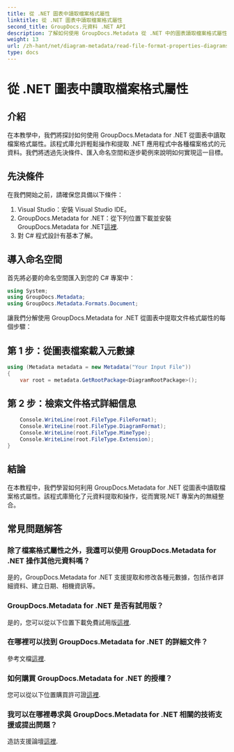 ```yaml
---
title: 從 .NET 圖表中讀取檔案格式屬性
linktitle: 從 .NET 圖表中讀取檔案格式屬性
second_title: GroupDocs.元資料 .NET API
description: 了解如何使用 GroupDocs.Metadata 從 .NET 中的圖表讀取檔案格式屬性。輕鬆擷取詳細的元資料。
weight: 13
url: /zh-hant/net/diagram-metadata/read-file-format-properties-diagrams/
type: docs
---
```

# 從 .NET 圖表中讀取檔案格式屬性

## 介紹
在本教學中，我們將探討如何使用 GroupDocs.Metadata for .NET 從圖表中讀取檔案格式屬性。該程式庫允許輕鬆操作和提取 .NET 應用程式中各種檔案格式的元資料。我們將透過先決條件、匯入命名空間和逐步範例來說明如何實現這一目標。

## 先決條件
在我們開始之前，請確保您具備以下條件：
1. Visual Studio：安裝 Visual Studio IDE。
2.  GroupDocs.Metadata for .NET：從下列位置下載並安裝 GroupDocs.Metadata for .NET[這裡](https://releases.groupdocs.com/metadata/net/).
3. 對 C# 程式設計有基本了解。

## 導入命名空間
首先將必要的命名空間匯入到您的 C# 專案中：
```csharp
using System;
using GroupDocs.Metadata;
using GroupDocs.Metadata.Formats.Document;
```

讓我們分解使用 GroupDocs.Metadata for .NET 從圖表中提取文件格式屬性的每個步驟：
## 第 1 步：從圖表檔案載入元數據
```csharp
using (Metadata metadata = new Metadata("Your Input File"))
{
    var root = metadata.GetRootPackage<DiagramRootPackage>();
```
## 第 2 步：檢索文件格式詳細信息
```csharp
    Console.WriteLine(root.FileType.FileFormat);
    Console.WriteLine(root.FileType.DiagramFormat);
    Console.WriteLine(root.FileType.MimeType);
    Console.WriteLine(root.FileType.Extension);
}
```

## 結論
在本教程中，我們學習如何利用 GroupDocs.Metadata for .NET 從圖表中讀取檔案格式屬性。該程式庫簡化了元資料提取和操作，從而實現.NET 專案內的無縫整合。

## 常見問題解答
### 除了檔案格式屬性之外，我還可以使用 GroupDocs.Metadata for .NET 操作其他元資料嗎？
是的，GroupDocs.Metadata for .NET 支援提取和修改各種元數據，包括作者詳細資料、建立日期、相機資訊等。
### GroupDocs.Metadata for .NET 是否有試用版？
是的，您可以從以下位置下載免費試用版[這裡](https://releases.groupdocs.com/).
### 在哪裡可以找到 GroupDocs.Metadata for .NET 的詳細文件？
參考文檔[這裡](https://tutorials.groupdocs.com/metadata/net/).
### 如何購買 GroupDocs.Metadata for .NET 的授權？
您可以從以下位置購買許可證[這裡](https://purchase.groupdocs.com/buy).
### 我可以在哪裡尋求與 GroupDocs.Metadata for .NET 相關的技術支援或提出問題？
造訪支援論壇[這裡](https://forum.groupdocs.com/c/metadata/14).